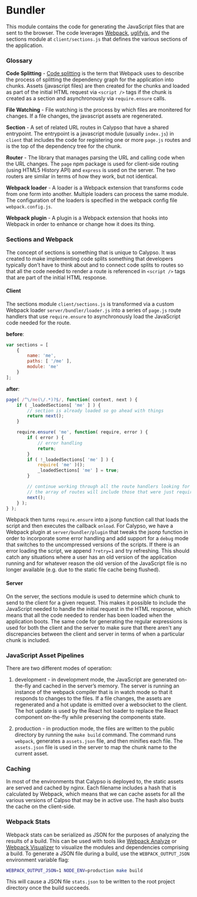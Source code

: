 Bundler
=======

This module contains the code for generating the JavaScript files that are sent to the browser. The code leverages [Webpack](http://webpack.github.io/), [uglifyjs](http://lisperator.net/uglifyjs/), and the sections module at `client/sections.js` that defines the various sections of the application.

### Glossary

__Code Splitting__ - [Code splitting](https://webpack.github.io/docs/code-splitting.html) is the term that Webpack uses to describe the process of splitting the dependency graph for the application into chunks. Assets (javascript files) are then created for the chunks and loaded as part of the initial HTML request via `<script />` tags if the chunk is created as a section and asynchronously via `require.ensure` calls.

__File Watching__ - File watching is the process by which files are monitered for changes. If a file changes, the javascript assets are regenerated.

__Section__ - A set of related URL routes in Calypso that have a shared entrypoint. The entrypoint is a javascript module (usually `index.js`) in `client` that includes the code for registering one or more `page.js` routes and is the top of the dependency tree for the chunk.

__Router__ - The library that manages parsing the URL and calling code when the URL changes. The `page` npm package is used for client-side routing (using HTML5 History API) and `express` is used on the server. The two routers are similar in terms of how they work, but not identical.

__Webpack loader__ - A loader is a Webpack extension that transforms code from one form into another. Multiple loaders can process the same module. The configuration of the loaders is specified in the webpack config file `webpack.config.js`.

__Webpack plugin__ - A plugin is a Webpack extension that hooks into Webpack in order to enhance or change how it does its thing.

### Sections and Webpack

The concept of sections is something that is unique to Calypso. It was created to make implementing code splits something that developers typically don’t have to think about and to connect code splits to routes so that all the code needed to render a route is referenced in `<script />` tags that are part of the initial HTML response.


#### Client

The sections module `client/sections.js` is transformed via a custom Webpack loader `server/bundler/loader.js` into a series of `page.js` route handlers that use `require.ensure` to asynchronously load the JavaScript code needed for the route.

__before__:

```js
var sections = [
	{
		name: 'me',
		paths: [ '/me' ],
		module: 'me'
	}
];
```

__after__:

```js
page( /^\/me(\/.*)?$/, function( context, next ) {
	if ( _loadedSections[ 'me' ] ) {
		// section is already loaded so go ahead with things
		return next();
	}

	require.ensure( 'me', function( require, error ) {
		if ( error ) {
			// error handling
			return;
		}
		if ( !_loadedSections[ 'me' ] ) {
			require( 'me' )();
			_loadedSections[ 'me' ] = true;
		}

		// continue working through all the route handlers looking for matches
		// the array of routes will include those that were just required above
		next();
	} );
} );
```

Webpack then turns `require.ensure` into a jsonp function call that loads the script and then executes the callback `onload`. For Calypso, we have a Webpack plugin at `server/bundler/plugin` that tweaks the jsonp function in order to incorporate some error handling and add support for a `debug` mode that switches to the uncompressed versions of the scripts. If there is an error loading the script, we append `?retry=1` and try refreshing. This should catch any situations where a user has an old version of the application running and for whatever reason the old version of the JavaScript file is no longer available (e.g. due to the static file cache being flushed).

#### Server

On the server, the sections module is used to determine which chunk to send to the client for a given request. This makes it possible to include the JavaScript needed to handle the initial request in the HTML response, which means that all the code needed to render has been loaded when the application boots. The same code for generating the regular expressions is used for both the client and the server to make sure that there aren't any discrepancies between the client and server in terms of when a particular chunk is included.


### JavaScript Asset Pipelines

There are two different modes of operation:

1. development - in development mode, the JavaScript are generated on-the-fly and cached in the server’s memory. The server is running an instance of the webpack compiler that is in watch mode so that it responds to changes to the files. If a file changes, the assets are regenerated and a hot update is emitted over a websocket to the client. The hot update is used by the React hot loader to replace the React component on-the-fly while preserving the components state.

2. production - in production mode, the files are written to the public directory by running the `make build` command. The command runs `webpack`, generates a `assets.json` file, and then minifies each file. The `assets.json` file is used in the server to map the chunk name to the current asset.


### Caching

In most of the environments that Calypso is deployed to, the static assets are served and cached by nginx. Each filename includes a hash that is calculated by Webpack, which means that we can cache assets for all the various versions of Calpso that may be in active use. The hash also busts the cache on the client-side.

### Webpack Stats

Webpack stats can be serialized as JSON for the purposes of analyzing the results of a build. This can be used with tools like [Webpack Analyze](https://webpack.github.io/analyse/) or [Webpack Visualizer](https://chrisbateman.github.io/webpack-visualizer/) to visualize the modules and dependencies comprising a build. To generate a JSON file during a build, use the `WEBPACK_OUTPUT_JSON` environment variable flag:

```bash
WEBPACK_OUTPUT_JSON=1 NODE_ENV=production make build
```

This will cause a JSON file `stats.json` to be written to the root project directory once the build succeeds.


